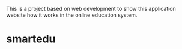 This is a project based on web development to show this application website how it works in the online education system.
# smartedu
